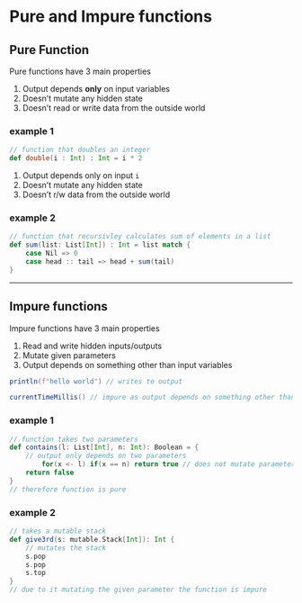 # Pure and Impure functions

## **Pure Function**
Pure functions have 3 main properties
1. Output depends **only** on input variables
2. Doesn’t mutate any hidden state 
3. Doesn’t read or write data from the outside world

### example 1

```scala
// function that doubles an integer
def double(i : Int) : Int = i * 2
```

1. Output depends only on input `i` 
2. Doesn’t mutate any hidden state 
3. Doesn’t r/w data from the outside world

### example 2
```scala
// function that recursivley calculates sum of elements in a list
def sum(list: List[Int]) : Int = list match {
	case Nil => 0
	case head :: tail => head + sum(tail) 
}
```

---

## **Impure functions**
Impure functions have 3 main properties
1. Read and write hidden inputs/outputs
2. Mutate given parameters  
3. Output depends on something other than input variables


```scala
println(f"hello world") // writes to output 

currentTimeMillis() // impure as output depends on something other than input variables
```

### example 1

```scala
// function takes two parameters
def contains(l: List[Int], n: Int): Boolean = {
    // output only depends on two parameters
		for(x <- l) if(x == n) return true // does not mutate parameters 
    return false
}
// therefore function is pure
```

### example 2

```scala
// takes a mutable stack
def give3rd(s: mutable.Stack[Int]): Int {
	// mutates the stack 
	s.pop
	s.pop
	s.top
} 
// due to it mutating the given parameter the function is impure
```